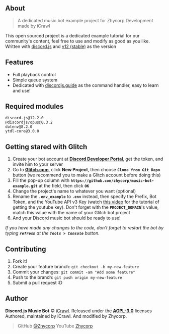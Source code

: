 ## About

> A dedicated music bot example project for Zhycorp Development made by iCrawl

This open sourced project is a dedicated example tutorial for our community's content, feel free to use and modify as good as you like. Written with [discord.js](https://discord.js.org/#/) and [v12 (stable)](https://discordjs.guide/additional-info/changes-in-v12.html) as the version

## Features
* Full playback control
* Simple queue system
* Dedicated with [discordjs.guide](https://discordjs.guide/) as the command handler, easy to learn and use!

## Required modules
```
discord.js@12.2.0
@discordjs/opus@0.3.2
dotenv@8.2.0
ytdl-core@3.0.0
```

## Getting stared with Glitch

1.  Create your bot account at **[Discord Developer Portal](https://discordapp.com/developers)**, get the token, and invite him to your server
2.  Go to **[Glitch.com](https://glitch.com)**, click **New Project**, then choose **`Clone from Git Repo`** button (we recommend you to make a Glitch account before doing this)
3.  Fill the pop-up column with **`https://github.com/zhycorp/music-bot-example.git`** at the field, then click **`OK`**
4.  Change the project's name to whatever you want (optional)
5.  Rename the **`.env_example`** to **`.env`** instead, then specify the Prefix, Bot Token, and the YouTube API v3 Key (watch [this video](https://youtu.be/-5ptk-Klfcw?t=69) for the tutorial of getting the youtube key). Don't forget with the **`PROJECT_DOMAIN`**'s value, match this value with the name of your Glitch bot project
6.  And your Discord music bot should be ready to use!

_If you have made any changes to the code, don't forget to restart the bot by typing **`refresh`** at the **`Tools > Console`** button._

## Contributing

1.  Fork it!
2.  Create your feature branch: `git checkout -b my-new-feature`
3.  Commit your changes: `git commit -am "Add some feature"`
4.  Push to the branch: `git push origin my-new-feature`
5.  Submit a pull request :D

## Author

**Discord.js Music Bot** © [iCrawl](https://github.com/iCrawl). 
Released under the **[AGPL-3.0](https://github.com/zhycorp/music-bot-example/blob/master/LICENSE)** licenses
Authored, maintained by iCrawl. And modified by Zhycorp.

> GitHub [@Zhycorp](https://github.com/zhycorp)
> YouTube [Zhycorp](https://youtube.com/c/Zhycorp)